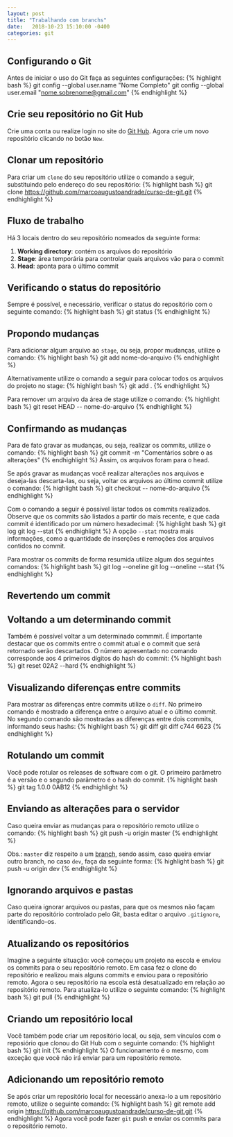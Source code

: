 ```yaml
---
layout: post
title: "Trabalhando com branchs"
date:   2018-10-23 15:10:00 -0400
categories: git
---
```


## Configurando o Git
Antes de iniciar o uso do Git faça as seguintes configurações:
{% highlight bash %}
git config --global user.name "Nome Completo"
git config --global user.email "nome.sobrenome@gmail.com"
{% endhighlight %}


## Crie seu repositório no Git Hub
Crie uma conta ou realize login no site do [Git Hub](https://github.com).
Agora crie um novo repositório clicando no botão `New`.


## Clonar um repositório
Para criar um `clone` do seu repositório utilize o comando a seguir, substituindo pelo endereço do seu repositório:
{% highlight bash %}
git clone https://github.com/marcoaugustoandrade/curso-de-git.git
{% endhighlight %}


## Fluxo de trabalho
Há 3 locais dentro do seu repositório nomeados da seguinte forma:
1) **Working directory**: contém os arquivos do repositório
2) **Stage**: área temporária para controlar quais arquivos vão para o commit
3) **Head**: aponta para o último commit


## Verificando o status do repositório
Sempre é possível, e necessário, verificar o status do repositório com o seguinte comando:
{% highlight bash %}
git status
{% endhighlight %}


## Propondo mudanças
Para adicionar algum arquivo ao `stage`, ou seja, propor mudanças, utilize o comando:
{% highlight bash %}
git add nome-do-arquivo
{% endhighlight %}

Alternativamente utilize o comando a seguir para colocar todos os arquivos do projeto no stage:
{% highlight bash %}
git add .
{% endhighlight %}

Para remover um arquivo da área de stage utilize o comando:
{% highlight bash %}
git reset HEAD -- nome-do-arquivo
{% endhighlight %}


## Confirmando as mudanças
Para de fato gravar as mudanças, ou seja, realizar os commits, utilize o comando:
{% highlight bash %}
git commit -m "Comentários sobre o as alterações"
{% endhighlight %}
Assim, os arquivos foram para o head.

Se após gravar as mudanças você realizar alterações nos arquivos e deseja-las descarta-las, ou seja, voltar os arquivos ao último commit utilize o comando:
{% highlight bash %}
git checkout -- nome-do-arquivo
{% endhighlight %}

Com o comando a seguir é possível listar todos os commits realizados. Observe que os commits são listados a partir do mais recente, e que cada commit é identificado por um número hexadecimal:
{% highlight bash %}
git log
git log --stat
{% endhighlight %}
A opção `--stat` mostra mais informações, como a quantidade de inserções e remoções dos arquivos contidos no commit.

Para mostrar os commits de forma resumida utilize algum dos seguintes comandos:
{% highlight bash %}
git log --oneline
git log --oneline --stat
{% endhighlight %}


## Revertendo um commit
## Voltando a um determinando commit
Também é possível voltar a um determinado commmit. É importante destacar que os commits entre o commit atual e o commit que será retornado serão descartados. O número apresentado no comando corresponde aos 4 primeiros dígitos do hash do commit:
{% highlight bash %}
git reset 02A2 --hard
{% endhighlight %}


## Visualizando diferenças entre commits
Para mostrar as diferenças entre commits utilize o `diff`. No primeiro comando é mostrado a diferença entre o arquivo atual e o último commit. No segundo comando são mostradas as diferenças entre dois commits, informando seus hashs:
{% highlight bash %}
git diff
git diff c744 6623
{% endhighlight %}


## Rotulando um commit
Você pode rotular os releases de software com o git. O primeiro parâmetro é a versão e o segundo parâmetro é o hash do commit.
{% highlight bash %}
git tag 1.0.0 0AB12
{% endhighlight %}


## Enviando as alterações para o servidor
Caso queira enviar as mudanças para o repositório remoto utilize o comando:
{% highlight bash %}
git push -u origin master
{% endhighlight %}

Obs.: `master` diz respeito a um [branch](), sendo assim, caso queira enviar outro branch, no caso `dev`, faça da seguinte forma:
{% highlight bash %}
git push -u origin dev
{% endhighlight %}


## Ignorando arquivos e pastas
Caso queira ignorar arquivos ou pastas, para que os mesmos não façam parte do repositório controlado pelo Git, basta editar o arquivo `.gitignore`, identificando-os.


## Atualizando os repositórios
Imagine a seguinte situação: você começou um projeto na escola e enviou os commits para o seu repositório remoto. Em casa fez o clone do repositório e realizou mais alguns commits e enviou para o repositório remoto. Agora o seu repositório na escola está desatualizado em relação ao repositório remoto. Para atualiza-lo utilize o seguinte comando:
{% highlight bash %}
git pull
{% endhighlight %}


## Criando um repositório local
Você também pode criar um repositório local, ou seja, sem vínculos com o reposiório que clonou do Git Hub com o seguinte comando:
{% highlight bash %}
git init
{% endhighlight %}
O funcionamento é o mesmo, com exceção que você não irá enviar para um repositório remoto.


## Adicionando um repositório remoto
Se após criar um repositório local for necessário anexa-lo a um repositório remoto, utilize o seguinte comando:
{% highlight bash %}
git remote add origin https://github.com/marcoaugustoandrade/curso-de-git.git
{% endhighlight %}
Agora você pode fazer `git` push e enviar os commits para o repositório remoto.
